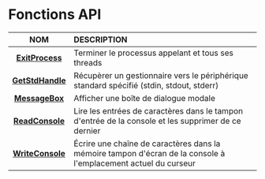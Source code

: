 # Fonctions API

|NOM|DESCRIPTION|
|:--:|:--|
|[**ExitProcess**](https://learn.microsoft.com/en-us/windows/win32/api/processthreadsapi/nf-processthreadsapi-exitprocess)|Terminer le processus appelant et tous ses threads|
|[**GetStdHandle**](https://learn.microsoft.com/en-us/windows/console/getstdhandle)|Récupèrer un gestionnaire vers le périphérique standard spécifié (stdin, stdout, stderr)|
|[**MessageBox**](https://learn.microsoft.com/en-us/windows/win32/api/winuser/nf-winuser-messagebox)|Afficher une boîte de dialogue modale|
|[**ReadConsole**](https://learn.microsoft.com/en-us/windows/console/readconsole)|Lire les entrées de caractères dans le tampon d'entrée de la console et les supprimer de ce dernier|
|[**WriteConsole**](https://learn.microsoft.com/en-us/windows/console/writeconsole)|Écrire une chaîne de caractères dans la mémoire tampon d'écran de la console à l'emplacement actuel du curseur|
